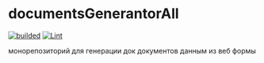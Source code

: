 # documentsGenerantorAll

[![builded](https://github.com/mpu-project-dpo/documentsGenerantorAll/actions/workflows/builded.yml/badge.svg)](https://github.com/mpu-project-dpo/documentsGenerantorAll/actions/workflows/builded.yml) [![Lint](https://github.com/mpu-project-dpo/documentsGenerantorAll/actions/workflows/main.yml/badge.svg)](https://github.com/mpu-project-dpo/documentsGenerantorAll/actions/workflows/main.yml)

монорепозиторий для генерации док документов данным из веб формы
